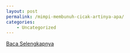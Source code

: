 ```yaml
---
layout: post
permalink: /mimpi-membunuh-cicak-artinya-apa/
categories:
    - Uncategorized
---
```


[Baca Selengkapnya](/08)